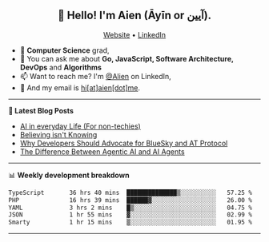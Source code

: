 <h2 align="center">👋 Hello! I'm Aien (Āyīn or آیین).</h2>
<p align="center">
  <a href="https://www.aien.me">Website</a> •
  <a href="https://www.linkedin.com/in/aiensaidi/">LinkedIn</a>
</p>


- 🌱 **Computer Science** grad,
- 💬 You can ask me about **Go, JavaScript, Software Architecture, DevOps** and **Algorithms**
- 📫 Want to reach me? I'm [@Alien](https://www.linkedin.com/in/aiensaidi/) on LinkedIn,
- 📧 And my email is [hi[at]aien[dot]me](mailto:hi@aien.me).

-------

**📝 Latest Blog Posts**

<!-- BLOG-POST-LIST:START -->
- [AI in everyday Life (For non-techies)](https://aien.me/ai-in-everyday-life-for-non-techies/)
- [Believing isn't Knowing](https://aien.me/believing-isnt-knowing/)
- [Why Developers Should Advocate for BlueSky and AT Protocol](https://aien.me/why-developers-should-advocate-for-bluesky-and-at-protocol/)
- [The Difference Between Agentic AI and AI Agents](https://aien.me/the-difference-between-agentic-ai-and-ai-agents/)
<!-- BLOG-POST-LIST:END -->

-------

📊 **Weekly development breakdown**
<!--START_SECTION:waka-->

```txt
TypeScript       36 hrs 40 mins  ██████████████▒░░░░░░░░░░   57.25 %
PHP              16 hrs 39 mins  ██████▓░░░░░░░░░░░░░░░░░░   26.00 %
YAML             3 hrs 2 mins    █▒░░░░░░░░░░░░░░░░░░░░░░░   04.75 %
JSON             1 hr 55 mins    ▓░░░░░░░░░░░░░░░░░░░░░░░░   02.99 %
Smarty           1 hr 15 mins    ▒░░░░░░░░░░░░░░░░░░░░░░░░   01.95 %
```

<!--END_SECTION:waka-->

-------
